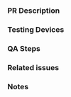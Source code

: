 ### PR Description
<!--  Try to make this as exhaustive and descriptive as possible. -->

### Testing Devices
<!-- 
List all devices tested on

For example: 
1. Physical device - iPhone 7
2. Android Simulator - Pixel 2 API 28
-->
### QA Steps
<!-- 
Accurate steps for assuring this PR fixes or implements the issue in question. 

For example: 
1. Open xyz
2. Enter "Foo" in the "Bar" field.
-->

### Related issues
<!-- Are there any issues relating to this PR? -->

### Notes
<!-- Anything that needs to be taken into account for this PR. For example: it may require a migration or change in dependencies. -->
